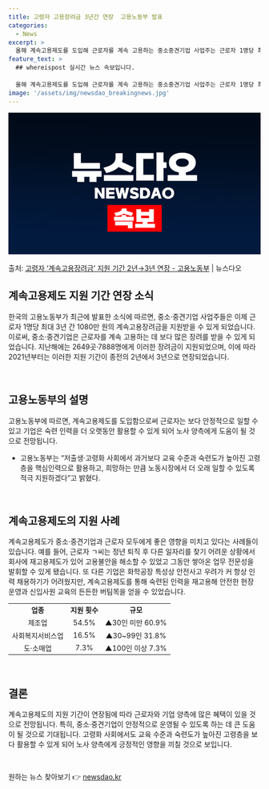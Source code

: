 ```yaml
---
title: 고령자 고용장려금 3년간 연장  고용노동부 발표
categories:
  - News
excerpt: >
  올해 계속고용제도를 도입해 근로자를 계속 고용하는 중소중견기업 사업주는 근로자 1명당 최대 3년 간 1080…
feature_text: >
  ## whereispost 실시간 뉴스 속보입니다.

  올해 계속고용제도를 도입해 근로자를 계속 고용하는 중소중견기업 사업주는 근로자 1명당 최대 3년 간 1080…
image: '/assets/img/newsdao_breakingnews.jpg'
---
```


![뉴스다오 속보](/assets/img/newsdao_breakingnews.jpg)

<p>출처: <a href="https://newsdao.kr/2970" rel="dofollow">고령자 ‘계속고용장려금’ 지원 기간 2년→3년 연장 - 고용노동부</a> | 뉴스다오</p>

<h2 data-ke-size="size26">계속고용제도 지원 기간 연장 소식</h2>

한국의 고용노동부가 최근에 발표한 소식에 따르면, 중소·중견기업 사업주들은 이제 근로자 1명당 최대 3년 간 1080만 원의 계속고용장려금을 지원받을 수 있게 되었습니다. 이로써, 중소·중견기업은 근로자를 계속 고용하는 데 보다 많은 장려를 받을 수 있게 되었습니다. 지난해에는 2649곳·7888명에게 이러한 장려금이 지원되었으며, 이에 따라 2021년부터는 이러한 지원 기간이 종전의 2년에서 3년으로 연장되었습니다.

<p data-ke-size="size16">&nbsp;</p>

<h2 data-ke-size="size24">고용노동부의 설명</h2>
고용노동부에 따르면, 계속고용제도를 도입함으로써 근로자는 보다 안정적으로 일할 수 있고 기업은 숙련 인력을 더 오랫동안 활용할 수 있게 되어 노사 양측에게 도움이 될 것으로 전망됩니다.

<ul>
  <li>고용노동부는 “저출생·고령화 사회에서 과거보다 교육 수준과 숙련도가 높아진 고령층을 핵심인력으로 활용하고, 희망하는 만큼 노동시장에서 더 오래 일할 수 있도록 적극 지원하겠다”고 밝혔다.</li>
</ul>

<p data-ke-size="size16">&nbsp;</p>

<h2 data-ke-size="size24">계속고용제도의 지원 사례</h2>
계속고용제도가 중소·중견기업과 근로자 모두에게 좋은 영향을 미치고 있다는 사례들이 있습니다. 예를 들어, 근로자 ㄱ씨는 정년 퇴직 후 다른 일자리를 찾기 어려운 상황에서 회사에 재고용제도가 있어 고용불안을 해소할 수 있었고 그동안 쌓아온 업무 전문성을 발휘할 수 있게 됐습니다. 또 다른 기업은 화학공장 특성상 안전사고 우려가 커 항상 인력 채용하기가 어려웠지만, 계속고용제도를 통해 숙련된 인력을 재고용해 안전한 현장 운영과 신입사원 교육의 든든한 버팀목을 얻을 수 있었습니다.

<table>
  <tr>
    <td style="text-align: center; height: 17px;"><b>업종</b></td>
    <td style="text-align: center; height: 17px;"><b>지원 횟수</b></td>
    <td style="text-align: center; height: 17px;"><b>규모</b></td>
  </tr>
  <tr>
    <td style="text-align: center; height: 17px;">제조업</td>
    <td style="text-align: center; height: 17px;">54.5%</td>
    <td style="text-align: center; height: 17px;">▲30인 미만 60.9%</td>
  </tr>
  <tr>
    <td style="text-align: center; height: 17px;">사회복지서비스업</td>
    <td style="text-align: center; height: 17px;">16.5%</td>
    <td style="text-align: center; height: 17px;">▲30~99인 31.8%</td>
  </tr>
  <tr>
    <td style="text-align: center; height: 17px;">도·소매업</td>
    <td style="text-align: center; height: 17px;">7.3%</td>
    <td style="text-align: center; height: 17px;">▲100인 이상 7.3%</td>
  </tr>
</table>

<p data-ke-size="size16">&nbsp;</p>

<h2 data-ke-size="size24">결론</h2>
계속고용제도의 지원 기간이 연장됨에 따라 근로자와 기업 양측에 많은 혜택이 있을 것으로 전망됩니다. 특히, 중소·중견기업이 안정적으로 운영될 수 있도록 하는 데 큰 도움이 될 것으로 기대됩니다. 고령화 사회에서도 교육 수준과 숙련도가 높아진 고령층을 보다 활용할 수 있게 되어 노사 양측에게 긍정적인 영향을 끼칠 것으로 보입니다.

<p data-ke-size="size16">&nbsp;</p> 

원하는 뉴스 찾아보기 👉 <a href="https://newsdao.kr" rel="dofollow">newsdao.kr</a>


